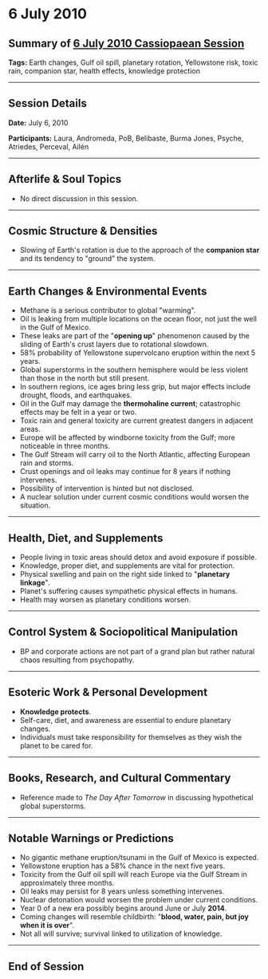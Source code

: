# 6 July 2010

## Summary of [6 July 2010 Cassiopaean Session](https://cassiopaea.org/forum/threads/session-6-july-2010.18683/)

**Tags:** Earth changes, Gulf oil spill, planetary rotation, Yellowstone risk, toxic rain, companion star, health effects, knowledge protection

---

## Session Details

**Date:** July 6, 2010

**Participants:** Laura, Andromeda, PoB, Belibaste, Burma Jones, Psyche, Atriedes, Perceval, Ailén

---

## Afterlife & Soul Topics

- No direct discussion in this session.

---

## Cosmic Structure & Densities

- Slowing of Earth's rotation is due to the approach of the **companion star** and its tendency to "ground" the system.

---

## Earth Changes & Environmental Events

- Methane is a serious contributor to global "warming".
- Oil is leaking from multiple locations on the ocean floor, not just the well in the Gulf of Mexico.
- These leaks are part of the "**opening up**" phenomenon caused by the sliding of Earth's crust layers due to rotational slowdown.
- 58% probability of Yellowstone supervolcano eruption within the next 5 years.
- Global superstorms in the southern hemisphere would be less violent than those in the north but still present.
- In southern regions, ice ages bring less grip, but major effects include drought, floods, and earthquakes.
- Oil in the Gulf may damage the **thermohaline current**; catastrophic effects may be felt in a year or two.
- Toxic rain and general toxicity are current greatest dangers in adjacent areas.
- Europe will be affected by windborne toxicity from the Gulf; more noticeable in three months.
- The Gulf Stream will carry oil to the North Atlantic, affecting European rain and storms.
- Crust openings and oil leaks may continue for 8 years if nothing intervenes.
- Possibility of intervention is hinted but not disclosed.
- A nuclear solution under current cosmic conditions would worsen the situation.

---

## Health, Diet, and Supplements

- People living in toxic areas should detox and avoid exposure if possible.
- Knowledge, proper diet, and supplements are vital for protection.
- Physical swelling and pain on the right side linked to "**planetary linkage**".
- Planet's suffering causes sympathetic physical effects in humans.
- Health may worsen as planetary conditions worsen.

---

## Control System & Sociopolitical Manipulation

- BP and corporate actions are not part of a grand plan but rather natural chaos resulting from psychopathy.

---

## Esoteric Work & Personal Development

- **Knowledge protects**.
- Self-care, diet, and awareness are essential to endure planetary changes.
- Individuals must take responsibility for themselves as they wish the planet to be cared for.

---

## Books, Research, and Cultural Commentary

- Reference made to *The Day After Tomorrow* in discussing hypothetical global superstorms.

---

## Notable Warnings or Predictions

- No gigantic methane eruption/tsunami in the Gulf of Mexico is expected.
- Yellowstone eruption has a 58% chance in the next five years.
- Toxicity from the Gulf oil spill will reach Europe via the Gulf Stream in approximately three months.
- Oil leaks may persist for 8 years unless something intervenes.
- Nuclear detonation would worsen the problem under current conditions.
- Year 0 of a new era possibly begins around June or July **2014**.
- Coming changes will resemble childbirth: "**blood, water, pain, but joy when it is over**".
- Not all will survive; survival linked to utilization of knowledge.

---

## End of Session